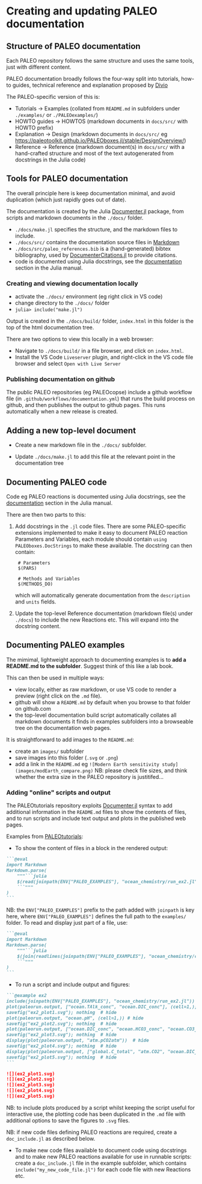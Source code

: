 # Creating and updating PALEO documentation

## Structure of PALEO documentation

Each PALEO repository follows the same structure and uses the same tools, just with different content.

PALEO documentation broadly follows the four-way split into tutorials, how-to guides, technical reference and explanation proposed by [Divio](https://documentation.divio.com/)

The PALEO-specific version of this is:
- Tutorials    -> Examples (collated from `README.md` in subfolders under `./examples/` or `./PALEOexamples/`) 
- HOWTO guides -> HOWTOS (markdown documents in `docs/src/` with HOWTO prefix)
- Explanation  -> Design (markdown documents in `docs/src/` eg <https://paleotoolkit.github.io/PALEOboxes.jl/stable/DesignOverview/>)
- Reference    -> Reference (markdown document(s) in `docs/src/` with a hand-crafted structure and most of the text autogenerated from docstrings in the Julia code)

## Tools for PALEO documentation

The overall principle here is keep documentation minimal, and avoid duplication (which just rapidly goes out of date).

The documentation is created by the Julia [Documenter.jl](https://documenter.juliadocs.org/stable/) package, from scripts and markdown documents in the `./docs/` folder. 

- `./docs/make.jl` specifies the structure, and the markdown files to include.
- `./docs/src/` contains the documentation source files in [Markdown](https://docs.julialang.org/en/v1/stdlib/Markdown/#markdown_stdlib)
- `./docs/src/paleo_references.bib` is a (hand-generated) bibtex bibliography, used by [DocumenterCitations.jl](http://aliramadhan.me/DocumenterCitations.jl/dev/) to provide citations.
- code is documented using Julia docstrings, see the [documentation](https://docs.julialang.org/en/v1/manual/documentation/) section in the Julia manual.

### Creating and viewing documentation locally

- activate the `./docs/` environment (eg right click in VS code)
- change directory to the `./docs/` folder
- `julia> include("make.jl")`

Output is created in the `./docs/build/` folder, `index.html` in this folder is the top of the html documentation tree.

There are two options to view this locally in a web browser:
- Navigate to `./docs/build/` in a file browser, and click on `index.html`. 
- Install the VS Code `Liveserver` plugin, and right-click in the VS code file browser and select `Open with Live Server`

### Publishing documentation on github

The public PALEO repositories (eg PALEOcopse) include a github workflow file (in `.github/workflows/documentation.yml`) that runs the build process on
github, and then publishes the output to github pages.  This runs automatically when a new release is created.

## Adding a new top-level document

- Create a new markdown file in the `./docs/` subfolder.

- Update `./docs/make.jl` to add this file at the relevant point in the documentation tree

## Documenting PALEO code

Code eg PALEO reactions is documented using Julia docstrings, see the [documentation](https://docs.julialang.org/en/v1/manual/documentation/) section in the Julia manual.

There are then two parts to this:

1. Add docstrings in the `.jl` code files. There are some PALEO-specific extensions implemented to make it easy to document PALEO reaction Parameters and Variables,  each module should contain `using PALEOboxes.DocStrings` to make these available. The docstring can then contain:

        # Parameters
        $(PARS)

        # Methods and Variables
        $(METHODS_DO)

    which will automatically generate documentation from the `description` and `units` fields.
2. Update the top-level Reference documentation (markdown file(s) under `./docs`) to include the new Reactions etc. This will expand into the docstring content.


## Documenting PALEO examples

The mimimal, lightweight approach to documenting examples is to **add a README.md to the subfolder**.  Suggest think of this like a lab book.

This can then be used in multiple ways:
- view locally, either as raw markdown, or use VS code to render a preview (right click on the `.md` file).
- github will show a `README.md` by default when you browse to that folder on github.com
- the top-level documentation build script automatically collates all markdown documents it finds in examples subfolders into a browseable tree on the
  documentation web pages.

It is straightforward to add images to the `README.md`:
- create an `images/` subfolder
- save images into this folder (`.svg` or `.png`)
- add a link in the `README.md` eg `![Modern Earth sensitivity study](images/modEarth_compare.png)`
NB: please check file sizes, and think whether the extra size in the PALEO repository is justitifed...

### Adding "online" scripts and output

The PALEOtutorials repository exploits [Documenter.jl](https://documenter.juliadocs.org/stable/syntax) syntax to add additional information in the `README.md` files to show the contents of files, and to run scripts and include text output and plots in the published web pages.

Examples from [PALEOtutorials](https://paleotoolkit.github.io/PALEOtutorials.jl/dev/collated_examples/ocean_chemistry/README/):

- To show the content of files in a block in the rendered output:
    
````markdown
```@eval
import Markdown
Markdown.parse(
    """```julia
    $(read(joinpath(ENV["PALEO_EXAMPLES"], "ocean_chemistry/run_ex2.jl"), String))
    ```"""
)
```
````
  
  NB: the `ENV["PALEO_EXAMPLES"]` prefix to the path added with `joinpath` is key here, where `ENV["PALEO_EXAMPLES"]` defines the full path to the `examples/` folder. To read and display just part of a file, use:

````markdown
```@eval
import Markdown
Markdown.parse(
    """```julia
    $(join(readlines(joinpath(ENV["PALEO_EXAMPLES"], "ocean_chemistry/config_ex1.yaml"); keep=true)[5:19]))  # only lines 5:19 from config_ex1.yaml
    ```"""
)
```
````

- To run a script and include output and figures:
  
````markdown
```@example ex2
include(joinpath(ENV["PALEO_EXAMPLES"], "ocean_chemistry/run_ex2.jl")) # hide
plot(paleorun.output, ["ocean.TAlk_conc", "ocean.DIC_conc"], (cell=1,); ylabel="TAlk, DIC conc (mol m-3)") # hide
savefig("ex2_plot1.svg"); nothing  # hide
plot(paleorun.output, "ocean.pH", (cell=1,)) # hide
savefig("ex2_plot2.svg"); nothing  # hide
plot(paleorun.output, ["ocean.DIC_conc", "ocean.HCO3_conc", "ocean.CO3_conc", "ocean.CO2_aq_conc"], (cell=1,); ylabel="DIC species (mol m-3)") # hide
savefig("ex2_plot3.svg"); nothing  # hide
display(plot(paleorun.output, "atm.pCO2atm"))  # hide
savefig("ex2_plot4.svg"); nothing  # hide
display(plot(paleorun.output, ["global.C_total", "atm.CO2", "ocean.DIC_total"]; ylabel="atm-ocean carbon (mol)"))
savefig("ex2_plot5.svg"); nothing  # hide
```

![](ex2_plot1.svg)
![](ex2_plot2.svg)
![](ex2_plot3.svg)
![](ex2_plot4.svg)
![](ex2_plot5.svg)
````

NB: to include plots produced by a script whilst keeping the script useful for interactive use, the plotting code has been duplicated in the `.md` file with additional options to save the figures to `.svg` files.

NB: if new code files defining PALEO reactions are required, create a `doc_include.jl` as described below.

- To make new code files available to document code using docstrings and to make new PALEO reactions available for use in runnable scripts: create a `doc_include.jl` file in the example subfolder, which contains `include("my_new_code_file.jl")` for each code file with new Reactions etc.
